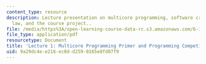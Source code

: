 ```yaml
---
content_type: resource
description: Lecture presentation on multicore programming, software crises, Moore's
  law, and the course project..
file: /media/https%3A/open-learning-course-data-rc.s3.amazonaws.com/6-189-multicore-programming-primer-january-iap-2007/9a29dc4ee216ec0dd2590165e8fd07f9_lec1intro.pdf
file_type: application/pdf
resourcetype: Document
title: 'Lecture 1: Multicore Programming Primer and Programming Competition'
uid: 9a29dc4e-e216-ec0d-d259-0165e8fd07f9
---
```

